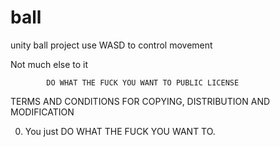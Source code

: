 # ball
unity ball project
use WASD to control movement

Not much else to it


            DO WHAT THE FUCK YOU WANT TO PUBLIC LICENSE 
   TERMS AND CONDITIONS FOR COPYING, DISTRIBUTION AND MODIFICATION 

  0. You just DO WHAT THE FUCK YOU WANT TO.
